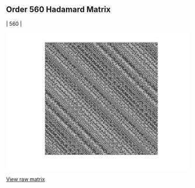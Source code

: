 ## Order 560 Hadamard Matrix

| 560 |

<img src="560.png" class="img-responsive" alt=""> 

[View raw matrix](order560.txt)
